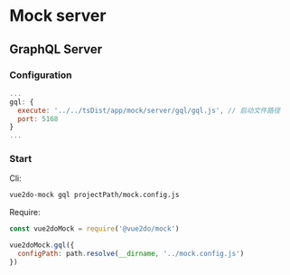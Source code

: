 # Mock server

## GraphQL Server

### Configuration

```js
...
gql: {
  execute: '../../tsDist/app/mock/server/gql/gql.js', // 启动文件路径
  port: 5168
}
...
```

### Start

Cli:

```bash
vue2do-mock gql projectPath/mock.config.js
```

Require:

```js
const vue2doMock = require('@vue2do/mock')

vue2doMock.gql({
  configPath: path.resolve(__dirname, '../mock.config.js')
})
```
